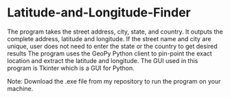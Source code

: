 # Latitude-and-Longitude-Finder
The program takes the street address, city, state, and country.  It outputs the complete address, latitude and longitude.
If the street name and city are unique, user does not need to enter the state or the country to get desired results
The program uses the GeoPy Python client to pin-point the exact location and extract the latitude and longitude.
The GUI used in this program is Tkinter which  is a GUI for Python.

Note: Download the .exe file from my repository to run the program on your machine.
